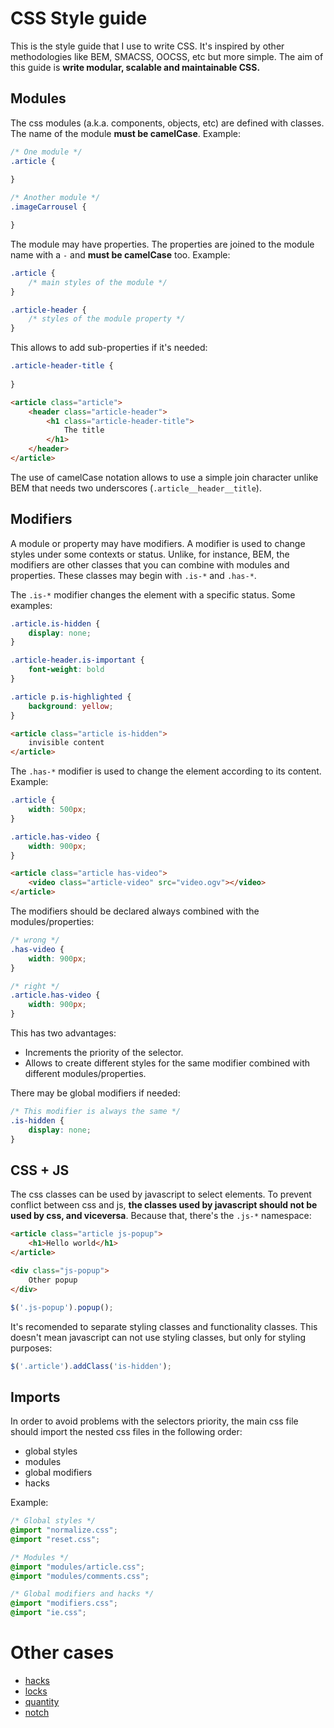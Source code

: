 # CSS Style guide

This is the style guide that I use to write CSS. It's inspired by other methodologies like BEM, SMACSS, OOCSS, etc but more simple. The aim of this guide is **write modular, scalable and maintainable CSS.**

## Modules

The css modules (a.k.a. components, objects, etc) are defined with classes. The name of the module **must be camelCase**. Example:

```css
/* One module */
.article {
    
}

/* Another module */
.imageCarrousel {

}
```

The module may have properties. The properties are joined to the module name with a `-` and **must be camelCase** too. Example:

```css
.article {
    /* main styles of the module */
}

.article-header {
    /* styles of the module property */
}
```

This allows to add sub-properties if it's needed:

```css
.article-header-title {
    
}
```

```html
<article class="article">
    <header class="article-header">
        <h1 class="article-header-title">
            The title
        </h1>
    </header>
</article>
```

The use of camelCase notation allows to use a simple join character unlike BEM that needs two underscores (`.article__header__title`).

## Modifiers

A module or property may have modifiers. A modifier is used to change styles under some contexts or status. Unlike, for instance, BEM, the modifiers are other classes that you can combine with modules and properties. These classes may begin with `.is-*` and `.has-*`.

The `.is-*` modifier changes the element with a specific status. Some examples:

```css
.article.is-hidden {
    display: none;
}

.article-header.is-important {
    font-weight: bold
}

.article p.is-highlighted {
    background: yellow;
}
```

```html
<article class="article is-hidden">
    invisible content
</article>
```

The `.has-*` modifier is used to change the element according to its content. Example:

```css
.article {
    width: 500px;
}

.article.has-video {
    width: 900px;
}
```

```html
<article class="article has-video">
    <video class="article-video" src="video.ogv"></video>
</article>
```

The modifiers should be declared always combined with the modules/properties:

```css
/* wrong */
.has-video {
    width: 900px;
}

/* right */
.article.has-video {
    width: 900px;
}
```

This has two advantages:

* Increments the priority of the selector.
* Allows to create different styles for the same modifier combined with different modules/properties.

There may be global modifiers if needed:

```css
/* This modifier is always the same */
.is-hidden {
    display: none;
}
```

## CSS + JS

The css classes can be used by javascript to select elements. To prevent conflict between css and js, **the classes used by javascript should not be used by css, and viceversa**. Because that, there's the `.js-*` namespace:

```html
<article class="article js-popup">
    <h1>Hello world</h1>
</article>

<div class="js-popup">
    Other popup
</div>
```

```js
$('.js-popup').popup();
```

It's recomended to separate styling classes and functionality classes. This doesn't mean javascript can not use styling classes, but only for styling purposes:

```js
$('.article').addClass('is-hidden');
```

## Imports

In order to avoid problems with the selectors priority, the main css file should import the nested css files in the following order:

* global styles
* modules
* global modifiers
* hacks

Example:

```css
/* Global styles */
@import "normalize.css";
@import "reset.css";

/* Modules */
@import "modules/article.css";
@import "modules/comments.css";

/* Global modifiers and hacks */
@import "modifiers.css";
@import "ie.css";
```

# Other cases

* [hacks](cases/hacks)
* [locks](cases/locks)
* [quantity](cases/quantity)
* [notch](cases/notch)
